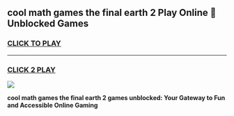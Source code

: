 
## cool math games the final earth 2 Play Online 👋 Unblocked Games
<h3>
<a href="https://news.freeplayer.one?title=cool_math_games_the_final_earth_2&ref=17CMG">CLICK TO PLAY</a></h3>
<hr>

<h3>
<a href="https://news.freeplayer.one?title=cool_math_games_the_final_earth_2&ref=17CMG">CLICK 2 PLAY</a>
  
</h3>

<a href="https://news.freeplayer.one?title=cool_math_games_the_final_earth_2&ref=17CMG/"><img src="https://clearcache.store/games.png"></a>


**cool math games the final earth 2 games unblocked: Your Gateway to Fun and Accessible Online Gaming**
